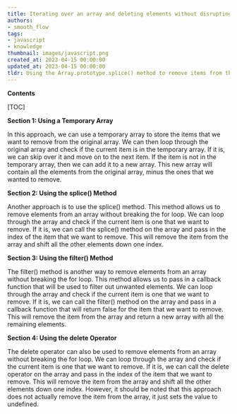 ```yaml
---
title: Iterating over an array and deleting elements without disrupting the for loop
authors:
- smooth_flow
tags:
- javascript
- knowledge
thumbnail: images/javascript.png
created_at: 2023-04-15 00:00:00
updated_at: 2023-04-15 00:00:00
tldr: Using the Array.prototype.splice() method to remove items from the array during the loop iteration.
---
```


**Contents**

[TOC]

**Section 1: Using a Temporary Array**

In this approach, we can use a temporary array to store the items that we want to remove from the original array. We can then loop through the original array and check if the current item is in the temporary array. If it is, we can skip over it and move on to the next item. If the item is not in the temporary array, then we can add it to a new array. This new array will contain all the elements from the original array, minus the ones that we wanted to remove.

**Section 2: Using the splice() Method**

Another approach is to use the splice() method. This method allows us to remove elements from an array without breaking the for loop. We can loop through the array and check if the current item is one that we want to remove. If it is, we can call the splice() method on the array and pass in the index of the item that we want to remove. This will remove the item from the array and shift all the other elements down one index.

**Section 3: Using the filter() Method**

The filter() method is another way to remove elements from an array without breaking the for loop. This method allows us to pass in a callback function that will be used to filter out unwanted elements. We can loop through the array and check if the current item is one that we want to remove. If it is, we can call the filter() method on the array and pass in a callback function that will return false for the item that we want to remove. This will remove the item from the array and return a new array with all the remaining elements.

**Section 4: Using the delete Operator**

The delete operator can also be used to remove elements from an array without breaking the for loop. We can loop through the array and check if the current item is one that we want to remove. If it is, we can call the delete operator on the array and pass in the index of the item that we want to remove. This will remove the item from the array and shift all the other elements down one index. However, it should be noted that this approach does not actually remove the item from the array, it just sets the value to undefined.
